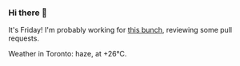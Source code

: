 ### Hi there :wave:

It's Friday! I'm probably working for [this bunch](https://github.com/kohofinancial), reviewing some pull requests.

Weather in Toronto: haze, at +26°C.
